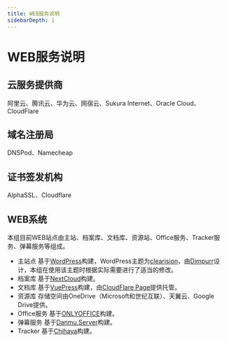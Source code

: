 ```yaml
---
title: WEB服务说明
sidebarDepth: 1
---
```


# WEB服务说明

## 云服务提供商　　
阿里云、腾讯云、华为云、网宿云、Sukura Internet、Oracle Cloud、CloudFlare

## 域名注册局　　　
DNSPod、Namecheap

## 证书签发机构　　
AlphaSSL、Cloudflare

## WEB系统
本组目前WEB站点由主站、档案库、文档库、资源站、Office服务、Tracker服务、弹幕服务等组成。

* 主站点
基于[WordPress](https://wordpress.org/)构建，WordPress主题为[clearision](https://hanada.info/4350.html)，由[Dimpurr](http://blog.dimpurr.com/)设计，本组在使用该主题时根据实际需要进行了适当的修改。
* 档案库
基于[NextCloud](https://nextcloud.com/)构建。
* 文档库
基于[VuePress](https://vuepress.vuejs.org/)构建，由[CloudFlare Page](https://pages.cloudflare.com/)提供托管。
* 资源库
存储空间由OneDrive（Microsoft和世纪互联）、天翼云、Google Drive提供。
* Office服务
基于[ONLYOFFICE](https://www.onlyoffice.com/)构建。
* 弹幕服务
基于[Danmu.Server](https://github.com/u2sb/Danmu.Server)构建。
* Tracker
基于[Chihaya](https://github.com/chihaya/chihaya)构建。
